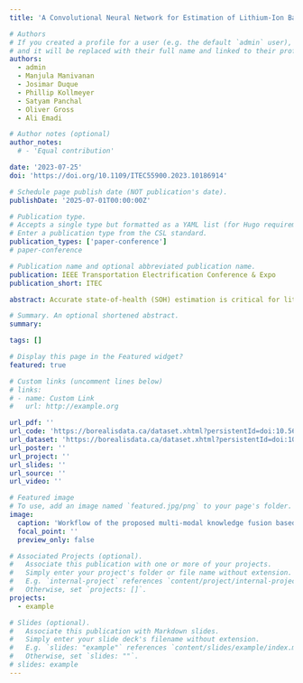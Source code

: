 ```yaml
---
title: 'A Convolutional Neural Network for Estimation of Lithium-Ion Battery State-of-Health during Constant Current Operation'

# Authors
# If you created a profile for a user (e.g. the default `admin` user), write the username (folder name) here
# and it will be replaced with their full name and linked to their profile.
authors:
  - admin
  - Manjula Manivanan
  - Josimar Duque
  - Phillip Kollmeyer
  - Satyam Panchal
  - Oliver Gross
  - Ali Emadi

# Author notes (optional)
author_notes:
  # - 'Equal contribution'

date: '2023-07-25'
doi: 'https://doi.org/10.1109/ITEC55900.2023.10186914'

# Schedule page publish date (NOT publication's date).
publishDate: '2025-07-01T00:00:00Z'

# Publication type.
# Accepts a single type but formatted as a YAML list (for Hugo requirements).
# Enter a publication type from the CSL standard.
publication_types: ['paper-conference']
# paper-conference

# Publication name and optional abbreviated publication name.
publication: IEEE Transportation Electrification Conference & Expo
publication_short: ITEC

abstract: Accurate state-of-health (SOH) estimation is critical for lithium-ion batteries’ safe and reliable operation. These batteries are widely used for commercial products, including smartphones, laptops, and electric vehicles. In this paper, we develop a convolutional neural network (CNN) based battery SOH estimation model trained to estimate SOH from constant current charge and discharge data. Aging data from four cells, each charged with a different fifteen-minute fast-charging current profile, is used to train and test the SOH estimation model. The model’s accuracy is demonstrated by training with data from one fast-charging aging case and tested using the other three cases, which age at a considerably different rate. The results show that the method is quite robust when the tested cells have more than 80% SOH, with error typically within ±2% and not exceeding ±3%. However, the proposed method has limitations when trying to predict battery health below 80% or when trying to predict battery health from curves with different C-rates. The datasets and the code for the algorithm in this paper are available to download.

# Summary. An optional shortened abstract.
summary: 

tags: []

# Display this page in the Featured widget?
featured: true

# Custom links (uncomment lines below)
# links:
# - name: Custom Link
#   url: http://example.org

url_pdf: ''
url_code: 'https://borealisdata.ca/dataset.xhtml?persistentId=doi:10.5683/SP3/6AGUAW'
url_dataset: 'https://borealisdata.ca/dataset.xhtml?persistentId=doi:10.5683/SP3/UYPYDJ'
url_poster: ''
url_project: ''
url_slides: ''
url_source: ''
url_video: ''

# Featured image
# To use, add an image named `featured.jpg/png` to your page's folder.
image:
  caption: 'Workflow of the proposed multi-modal knowledge fusion based SOH estimation method.'
  focal_point: ''
  preview_only: false

# Associated Projects (optional).
#   Associate this publication with one or more of your projects.
#   Simply enter your project's folder or file name without extension.
#   E.g. `internal-project` references `content/project/internal-project/index.md`.
#   Otherwise, set `projects: []`.
projects:
  - example

# Slides (optional).
#   Associate this publication with Markdown slides.
#   Simply enter your slide deck's filename without extension.
#   E.g. `slides: "example"` references `content/slides/example/index.md`.
#   Otherwise, set `slides: ""`.
# slides: example
---
```


<!-- {{% callout note %}}
Click the _Cite_ button above to demo the feature to enable visitors to import publication metadata into their reference management software.
{{% /callout %}}

{{% callout note %}}
Create your slides in Markdown - click the _Slides_ button to check out the example.
{{% /callout %}}

Add the publication's **full text** or **supplementary notes** here. You can use rich formatting such as including [code, math, and images](https://docs.hugoblox.com/content/writing-markdown-latex/). -->
